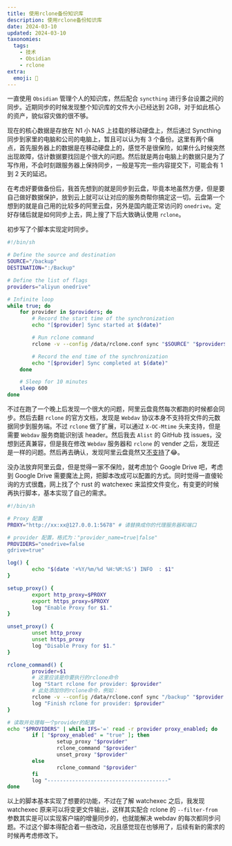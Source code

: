 ```yaml
---
title: 使用rclone备份知识库
description: 使用rclone备份知识库
date: 2024-03-10
updated: 2024-03-10
taxonomies:
  tags:
    - 技术
    - Obsidian
    - rclone
extra:
  emoji: 💾
---
```

一直使用 `Obsidian` 管理个人的知识库，然后配合 `syncthing` 进行多台设置之间的同步。近期同步的时候发现整个知识库的文件大小已经达到 2GB，对于如此核心的资产，貌似容灾做的很不够。

现在的核心数据是存放在 N1 小 NAS 上挂载的移动硬盘上，然后通过 Syncthing 同步到家里的电脑和公司的电脑上，暂且可以认为有 3 个备份。这里有两个痛点，首先服务器上的数据是在移动硬盘上的，感觉不是很保险，如果什么时候突然出现故障，估计数据要找回是个很大的问题。然后就是两台电脑上的数据只是为了写作用，不会时刻跟服务器上保持同步，一般是写完一些内容提交下，可能会有 1 到 2 天的延迟。

在考虑好要做备份后，我首先想到的就是同步到云盘，毕竟本地虽然方便，但是要自己做好数据保护，放到云上就可以让对应的服务商帮你搞定这一切。云盘第一个想到的就是自己用的比较多的阿里云盘，另外是国内能正常访问的 `onedrive`。定好存储后就是如何同步上去，网上搜了下后大致确认使用 `rclone`。

初步写了个脚本实现定时同步。

```bash
#!/bin/sh

# Define the source and destination
SOURCE="/backup"
DESTINATION=":/Backup"

# Define the list of flags
providers="aliyun onedrive"

# Infinite loop
while true; do
	for provider in $providers; do
		# Record the start time of the synchronization
		echo "[$provider] Sync started at $(date)"

		# Run rclone command
		rclone -v --config /data/rclone.conf sync "$SOURCE" "$provider$DESTINATION" --exclude-from exclude-file.txt

		# Record the end time of the synchronization
		echo "[$provider] Sync completed at $(date)"
	done

	# Sleep for 10 minutes
	sleep 600
done
```

不过在跑了一个晚上后发现一个很大的问题，阿里云盘竟然每次都跑的时候都会同步。然后去翻 `rclone` 的官方文档，发现是 `Webdav` 协议本身不支持将文件的元数据同步到服务端。不过 `rclone` 做了扩展，可以通过 `X-OC-Mtime` 头来支持，但是需要 `Webdav` 服务商能识别该 header。然后我去 `Alist` 的 GitHub 找 issues，没想到还真兼容，但是我在修改 `Webdav` 服务器和 `rclone` 的 vender 之后，发现还是一样的问题。然后再去确认，发现阿里云盘竟然又[不支持](https://github.com/alist-org/alist/issues/4938)了😂。

没办法放弃阿里云盘，但是觉得一家不保险，就考虑加个 Google Drive 吧，考虑到 Google Drive 需要魔法上网，把脚本改成可以配置的方式。同时觉得一直傻轮询的方式很蠢，网上找了个 rust 的 watchexec 来监控文件变化，有变更的时候再执行脚本，基本实现了自己的需求。

```bash
#!/bin/sh

# Proxy 配置
PROXY="http://xx:xx@127.0.0.1:5678" # 请替换成你的代理服务器和端口

# provider 配置，格式为："provider_name=true|false"
PROVIDERS="onedrive=false
gdrive=true"

log() {
        echo "$(date '+%Y/%m/%d %H:%M:%S') INFO  : $1"
}

setup_proxy() {
        export http_proxy=$PROXY
        export https_proxy=$PROXY
        log "Enable Proxy for $1."
}

unset_proxy() {
        unset http_proxy
        unset https_proxy
        log "Disable Proxy for $1."
}

rclone_command() {
        provider=$1
        # 这里应该是你要执行的rclone命令
        log "Start rclone for provider: $provider"
        # 此处添加你的rclone命令，例如：
        rclone -v --config /data/rclone.conf sync "/backup" "$provider:/Backup" --exclude-from /data/exclude-file.txt
        log "Finish rclone for provider: $provider"
}

# 读取并处理每一个provider的配置
echo "$PROVIDERS" | while IFS='=' read -r provider proxy_enabled; do
        if [ "$proxy_enabled" = "true" ]; then
                setup_proxy "$provider"
                rclone_command "$provider"
                unset_proxy "$provider"
        else
                rclone_command "$provider"
        fi
        log "---------------------------------------"
done
```

以上的脚本基本实现了想要的功能，不过在了解 watchexec 之后，我发现 watchexec 原来可以将变更文件输出，这样其实配合 rclone 的 `--filter-from` 参数其实是可以实现客户端的增量同步的，也就能解决 webdav 的每次都同步问题。不过这个脚本得配合着一些改动，况且感觉现在也够用了，后续有新的需求的时候再考虑修改下。